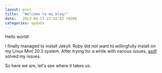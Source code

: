 ```yaml
---
layout: post
title:  "Welcome to my blog!"
date:   2023-04-17 22:02:02 +0200
categories: update
---
```

Hello world!

I finally managed to install Jekyll. Ruby did not want to willingfully install on my Linux Mint 20.3 system. After trying for a while with various issues, [asdf] solved my issues. 

So here we are, let's see where it takes us.

[asdf]: https://asdf-vm.com/